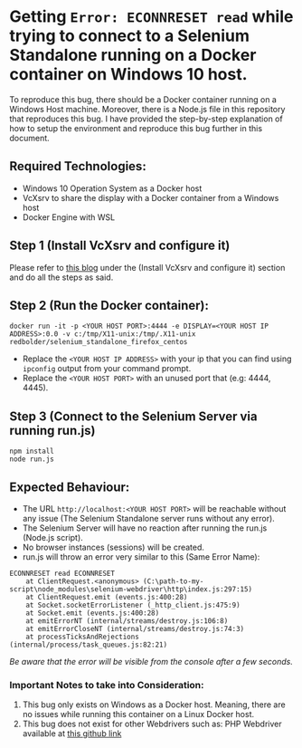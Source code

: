 # Getting `Error: ECONNRESET read` while trying to connect to a Selenium Standalone running on a Docker container on Windows 10 host.
To reproduce this bug, there should be a Docker container running on a Windows Host machine. Moreover, there is a Node.js file in this repository that reproduces this bug. I have provided the step-by-step explanation of how to setup the environment and reproduce this bug further in this document.

## Required Technologies:
- Windows 10 Operation System as a Docker host
- VcXsrv to share the display with a Docker container from a Windows host
- Docker Engine with WSL

## Step 1 (Install VcXsrv and configure it)
Please refer to [this blog](https://dev.to/darksmile92/run-gui-app-in-linux-docker-container-on-windows-host-4kde) under the (Install VcXsrv and configure it) section and do all the steps as said.

## Step 2 (Run the Docker container):
`docker run -it -p <YOUR HOST PORT>:4444 -e DISPLAY=<YOUR HOST IP ADDRESS>:0.0 -v c:/tmp/X11-unix:/tmp/.X11-unix redbolder/selenium_standalone_firefox_centos`
- Replace the `<YOUR HOST IP ADDRESS>` with your ip that you can find using `ipconfig` output from your command prompt.
- Replace the `<YOUR HOST PORT>` with an unused port that (e.g: 4444, 4445).

## Step 3 (Connect to the Selenium Server via running run.js)
```
npm install
node run.js
```

## Expected Behaviour:
- The URL `http://localhost:<YOUR HOST PORT>` will be reachable without any issue (The Selenium Standalone server runs without any error).
- The Selenium Server will have no reaction after running the run.js (Node.js script).
- No browser instances (sessions) will be created.
- run.js will throw an error very similar to this (Same Error Name):
```
ECONNRESET read ECONNRESET
    at ClientRequest.<anonymous> (C:\path-to-my-script\node_modules\selenium-webdriver\http\index.js:297:15)
    at ClientRequest.emit (events.js:400:28)
    at Socket.socketErrorListener (_http_client.js:475:9)
    at Socket.emit (events.js:400:28)
    at emitErrorNT (internal/streams/destroy.js:106:8)
    at emitErrorCloseNT (internal/streams/destroy.js:74:3)
    at processTicksAndRejections (internal/process/task_queues.js:82:21)
```
*Be aware that the error will be visible from the console after a few seconds.*
### Important Notes to take into Consideration:
1. This bug only exists on Windows as a Docker host. Meaning, there are no issues while running this container on a Linux Docker host.
2. This bug does not exist for other Webdrivers such as: PHP Webdriver available at [this github link](https://github.com/php-webdriver/php-webdriver)
